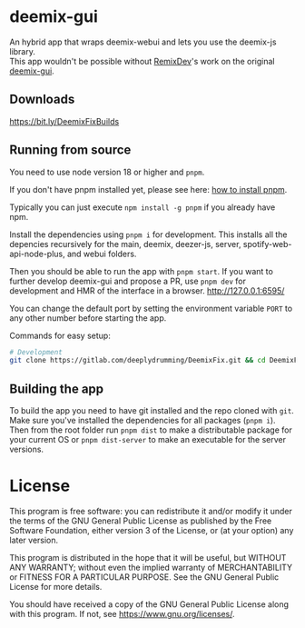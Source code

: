 # deemix-gui

An hybrid app that wraps deemix-webui and lets you use the deemix-js library.  
This app wouldn't be possible without [RemixDev](https://gitlab.com/RemixDev)'s work on the original [deemix-gui](https://gitlab.com/RemixDev/deemix-gui).

## Downloads

https://bit.ly/DeemixFixBuilds

## Running from source

You need to use node version 18 or higher and `pnpm`.

If you don't have pnpm installed yet, please see here: [how to install pnpm](https://pnpm.io/installation).

Typically you can just execute `npm install -g pnpm` if you already have npm.

Install the dependencies using `pnpm i` for development. This installs all the depencies recursively for the main, deemix, deezer-js, server, spotify-web-api-node-plus, and webui folders.

Then you should be able to run the app with `pnpm start`.
If you want to further develop deemix-gui and propose a PR, use `pnpm dev` for development and HMR of the interface in a browser. http://127.0.0.1:6595/

You can change the default port by setting the environment variable `PORT` to any other number before starting the app.

Commands for easy setup:

```sh
# Development
git clone https://gitlab.com/deeplydrumming/DeemixFix.git && cd DeemixFix && pnpm i
```

## Building the app

To build the app you need to have git installed and the repo cloned with `git`.
Make sure you've installed the dependencies for all packages (`pnpm i`).
Then from the root folder run `pnpm dist` to make a distributable package for your current OS or `pnpm dist-server` to make an executable for the server versions.

# License

This program is free software: you can redistribute it and/or modify
it under the terms of the GNU General Public License as published by
the Free Software Foundation, either version 3 of the License, or
(at your option) any later version.

This program is distributed in the hope that it will be useful,
but WITHOUT ANY WARRANTY; without even the implied warranty of
MERCHANTABILITY or FITNESS FOR A PARTICULAR PURPOSE. See the
GNU General Public License for more details.

You should have received a copy of the GNU General Public License
along with this program. If not, see <https://www.gnu.org/licenses/>.
